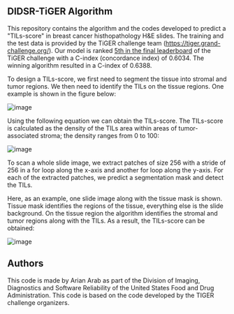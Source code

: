 ## **DIDSR-TiGER Algorithm**

This repository contains the algorithm and the codes developed to predict a "TILs-score" in breast cancer histhopathology H&E slides. The training and the test data is provided by the TiGER challenge team (https://tiger.grand-challenge.org/). Our model is ranked [5th in the final leaderboard](https://tiger.grand-challenge.org/evaluation/survival-final-evaluation/leaderboard/) of the TiGER challenge with a C-index (concordance index) of 0.6034. The winning algorithm resulted in a C-index of 0.6388.

To design a TILs-score, we first need to segment the tissue into stromal and tumor regions. We then need to identify the TILs on the tissue regions. One example is shown in the figure below:

![image](https://user-images.githubusercontent.com/68286434/181020487-3b1ad0cb-91fe-4b2b-8ea6-6fd07f41baf1.png)

Using the following equation we can obtain the TILs-score. The TILs-score is calculated as the density of the TILs area within areas of tumor-associated stroma; the density ranges from 0 to 100:

![image](https://user-images.githubusercontent.com/68286434/181020219-354f255f-1d17-4268-b89d-377b7fedd86f.png)

To scan a whole slide image, we extract patches of size 256 with a stride of 256 in a for loop along the x-axis and another for loop along the y-axis. For each of the extracted patches, we predict a segmentation mask and detect the TILs.

Here, as an example, one slide image along with the tissue mask is shown. Tissue mask identifies the regions of the tissue, everything else is the slide background. On the tissue region the algorithm identifies the stromal and tumor regions along with the TILs. As a result, the TILs-score can be obtained:

![image](https://user-images.githubusercontent.com/68286434/181023515-2135f75d-1736-4420-b127-6009d2c67d8e.png)

## **Authors**

This code is made by Arian Arab as part of the Division of Imaging, Diagnostics and Software Reliability of the United States Food and Drug Administration. This code is based on the code developed by the TIGER challenge organizers.
